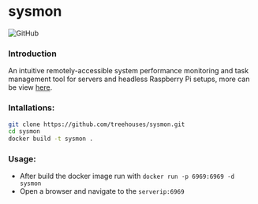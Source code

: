 # sysmon
![GitHub](https://img.shields.io/github/license/treehouses/sysmon)

### Introduction
An intuitive remotely-accessible system performance monitoring and task management tool for servers and headless Raspberry Pi setups, more can be view [here](https://github.com/t0xic0der/sysmon).
### Intallations:
```bash
git clone https://github.com/treehouses/sysmon.git
cd sysmon
docker build -t sysmon .
````
### Usage:
- After build the docker image run with
``docker run -p 6969:6969 -d sysmon``
- Open a browser and navigate to the ``serverip:6969``